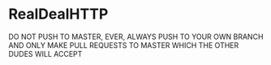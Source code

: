 RealDealHTTP
============

DO NOT PUSH TO MASTER, EVER, ALWAYS PUSH TO YOUR OWN BRANCH AND ONLY MAKE PULL REQUESTS TO MASTER WHICH THE OTHER DUDES WILL ACCEPT
